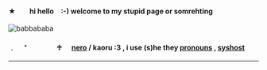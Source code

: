 #### ★  hi hello :-) welcome to my stupid page or somrehting
![babbababa](https://64.media.tumblr.com/31b09e12ee671e2bceb4552b6a3f1e82/502b8a32f40a6231-72/s1280x1920/306fa6d789a8a82333936b81589e03755a84949a.pnj)
#### ﹒　 ⁺　　　　 ♰ ㅤ  [nero](https://maow.cc/kaorie) / kaoru :3 , i use (s)he they [pronouns](https://pronouns.cc/@bokuaka) , [syshost](https://pluralkit.xyz/s/ctklj)

---

